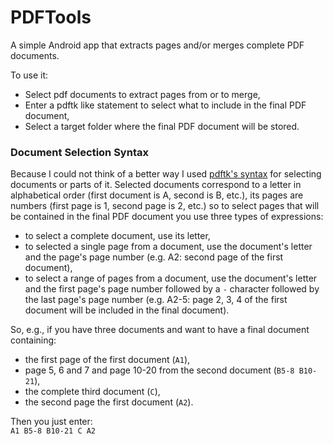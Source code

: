 # PDFTools

A simple Android app that extracts pages and/or merges complete PDF documents.  

To use it:  
- Select pdf documents to extract pages from or to merge,  
- Enter a pdftk like statement to select what to include in the final PDF document,  
- Select a target folder where the final PDF document will be stored.  

### Document Selection Syntax
Because I could not think of a better way I used [pdftk's syntax](https://www.pdflabs.com/docs/pdftk-cli-examples/) for selecting documents or parts of it. Selected documents correspond to a letter in alphabetical order (first document is A, second is B, etc.), its pages are numbers (first page is 1, second page is 2, etc.) so to select pages that will be contained in the final PDF document you use three types of expressions:  
- to select a complete document, use its letter,  
- to selected a single page from a document, use the document's letter and the page's page number (e.g. A2: second page of the first document),  
- to select a range of pages from a document, use the document's letter and the first page's page number followed by a `-` character followed by the last page's page number (e.g. A2-5: page 2, 3, 4 of the first document will be included in the final document).  
  
So, e.g., if you have three documents and want to have a final document containing:
- the first page of the first document (`A1`),  
- page 5, 6 and 7 and page 10-20 from the second document (`B5-8 B10-21`),  
- the complete third document (`C`),  
- the second page the first document (`A2`).  

Then you just enter:  
`A1 B5-8 B10-21 C A2`  


